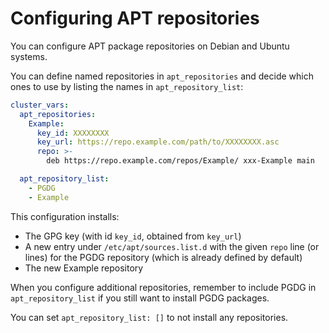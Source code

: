 # Configuring APT repositories

You can configure APT package repositories on Debian
and Ubuntu systems.

You can define named repositories in `apt_repositories` and decide
which ones to use by listing the names in `apt_repository_list`:

```yaml
cluster_vars:
  apt_repositories:
    Example:
      key_id: XXXXXXXX
      key_url: https://repo.example.com/path/to/XXXXXXXX.asc
      repo: >-
        deb https://repo.example.com/repos/Example/ xxx-Example main

  apt_repository_list:
    - PGDG
    - Example
```

This configuration installs:
- The GPG key (with id `key_id`, obtained from `key_url`) 
- A new entry under `/etc/apt/sources.list.d` with the given `repo` line (or lines)
for the PGDG repository (which is already defined by default)
- The new Example repository

When you configure additional repositories, remember to include PGDG in
`apt_repository_list` if you still want to install PGDG packages.

You can set `apt_repository_list: []` to not install any repositories.
